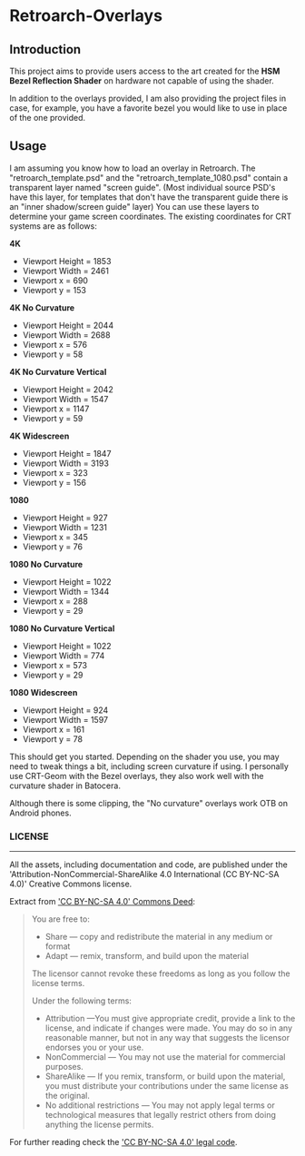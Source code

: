 # Retroarch-Overlays

## Introduction
This project aims to provide users access to the art created for the **HSM Bezel Reflection Shader** on hardware not capable of using the shader.

In addition to the overlays provided, I am also providing the project files in case, for example, you have a favorite bezel you would like to use in place of the one provided.

## Usage

I am assuming you know how to load an overlay in Retroarch. The "retroarch_template.psd" and the "retroarch_template_1080.psd" contain a transparent layer named "screen guide". (Most individual source PSD's have this layer, for templates that don't have the transparent guide there is an "inner shadow/screen guide" layer) You can use these layers to determine your game screen coordinates. The existing coordinates for CRT systems are as follows:

**4K**
* Viewport Height = 1853
* Viewport Width = 2461
* Viewport x = 690
* Viewport y = 153

**4K No Curvature**
* Viewport Height = 2044
* Viewport Width = 2688
* Viewport x = 576
* Viewport y = 58
 
**4K No Curvature Vertical**
* Viewport Height = 2042
* Viewport Width = 1547
* Viewport x = 1147
* Viewport y = 59

**4K Widescreen**
* Viewport Height = 1847
* Viewport Width = 3193
* Viewport x = 323
* Viewport y = 156

**1080**
* Viewport Height = 927
* Viewport Width = 1231
* Viewport x = 345
* Viewport y = 76

**1080 No Curvature**
* Viewport Height = 1022
* Viewport Width = 1344
* Viewport x = 288
* Viewport y = 29

**1080 No Curvature Vertical**
* Viewport Height = 1022
* Viewport Width = 774
* Viewport x = 573
* Viewport y = 29

**1080 Widescreen**
* Viewport Height = 924
* Viewport Width = 1597
* Viewport x = 161
* Viewport y = 78

This should get you started. Depending on the shader you use, you may need to tweak things a bit, including screen curvature if using. I personally use CRT-Geom with the Bezel overlays, they also work well with the curvature shader in Batocera.

Although there is some clipping, the "No curvature" overlays work OTB on Android phones.

### LICENSE
*******************
All the assets, including documentation and code, are published under the 'Attribution-NonCommercial-ShareAlike 4.0 International (CC BY-NC-SA 4.0)' Creative Commons license.

Extract from ['CC BY-NC-SA 4.0' Commons Deed](https://creativecommons.org/licenses/by-nc-sa/4.0/deed.en):


> You are free to:
> - Share &#8212; copy and redistribute the material in any medium or format
> - Adapt &#8212; remix, transform, and build upon the material
> 
> The licensor cannot revoke these freedoms as long as you follow the license terms.
> 
> Under the following terms:
>
> - Attribution &#8212;You must give appropriate credit, provide a link to the license, and indicate if changes were made. You may do so in any reasonable manner, but not in any way that suggests the licensor endorses you or your use.
> - NonCommercial &#8212; You may not use the material for commercial purposes.
> - ShareAlike &#8212; If you remix, transform, or build upon the material, you must distribute your contributions under the same license as the original.
> - No additional restrictions &#8212; You may not apply legal terms or technological measures that legally restrict others from doing anything the license permits.

For further reading check the ['CC BY-NC-SA 4.0' legal code](https://creativecommons.org/licenses/by-nc-sa/4.0/legalcode.en).